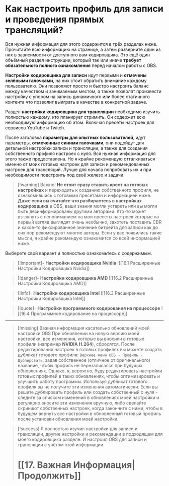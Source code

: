 # **Как настроить профиль для записи и проведения прямых трансляций?**
Вся нужная информация для этого содержится в трёх разделах ниже. Прочитайте всю информацию на странице, а затем разверните один из них в зависимости от доступного вам кодировщика. Это ещё один объёмный раздел инструкции, который так или иначе **требует обязательного полного ознакомления** перед началом работы с OBS.

**Настройки кодировщика для записи** идут первыми и **отмечены зелёными галочками**, на них стоит обратить внимание каждому пользователю. Они позволяют просто и быстро настроить баланс между качеством и занимаемым местом, а также позволят произвести настройку с упором на запись динамичного или более статичного контента что позволит выиграть в качестве в конкретной задаче. 

Раздел **настройки кодировщика для трансляции** необходимо изучить полностью каждому, кто планирует стримить. Он содержит всю необходимую информацию об этом. Включая пресеты настроек для сервисов YouTube и Twitch.

После заголовка **параметры для опытных пользователей**, идут параметры, **отмеченные синими галочками**, они подойдут для детальной настройки записи и трансляции, а также для создания собственного профиля настроек с нуля. Вся нужная информация для этого также предоставлена. Но я крайне рекомендую отталкиваться именно от моих готовых настроек для записи и рекомендованных настроек для трансляций. Лучше для начала попробовать их и при необходимости подстроить под своё железо и задачи. 

> [!warning] Важно!
> **Не стоит сразу ставить крест на готовых настройках** и переходить к созданию собственного профиля, не ознакомившись с готовыми пресетами и информацией ниже. **Даже если вы считайте что разбираетесь в настройках кодировщика** в OBS, ваши знания могли устареть или вы могли быть дезинформированы другими авторами. 
> Кто-то может взглянуть с непониманием на мои пресеты настроек которые на первый взгляд выглядят очень необычно, захотеть поставить CBR и какое-то фиксированное значение битрейта для записи как до сих пор рекомендуют многие авторы. Если у вас появились такие мысли, я крайне рекомендую ознакомится со всей информацией ниже.

Выберете свой вариант и полностью ознакомьтесь с содержимым.

> [!important]- **Настройки кодировщика Nvidia**
> ![[16.1 Расширенные Настройки Кодировщика Nvidia]]

> [!danger]- **Настройки кодировщика AMD**
> ![[16.2 Расширенные Настройки Кодировщика AMD]]

> [!info]- **Настройки кодировщика Intel**
> ![[16.3 Расширенные Настройки Кодировщика Intel]]

> [!quote]- **Настройки программного кодирования на процессоре**
> ![[16.4 Программное кодирование на процессоре]]

---

> [!missing] Важная информация касательно обновлений моей настройки OBS
> При обновлении на новую версию моей настройки, все изменения, которые вы вносили в готовые профили (например **NVIDIA H.264**), сбросятся. После редактирования настроек в готовых профилях вы можете создать дубликат готового профиля:
> `Верхнее меню OBS - Профиль - Дублировать`, задав собственное (отличное от оригинального) название, чтобы профиль не перезаписался при будущих обновлениях.
> Однако, я, вероятно, буду редактировать настройки готовых профилей в таких обновлениях, чтобы оптимизировать и улучшить работу программы. Используя дубликат готового профиля вы не получите эти изменения автоматически. 
> Если вы решите дублировать профиль или создать собственный с нуля - следите за списком изменений в обновлениях моей настройки и регулярно вносите эти изменения вручную, либо сделайте скриншот собственных настроек, когда закончите с ними, чтобы в будущем вернуть все настройки в обновленный готовый профиль после установки обновления моей настройки.

> [!success] Я полностью изучил настройки для записи и трансляции, другие настройки и рекомендации в подходящем для моего кодировщика разделе. И настроил OBS для записи и трансляции с учётом этой информации.
> # [[17. Важная Информация|Продолжить]]
